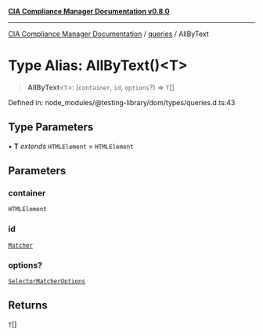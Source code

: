 [**CIA Compliance Manager Documentation v0.8.0**](../../../README.md)

***

[CIA Compliance Manager Documentation](../../../globals.md) / [queries](../README.md) / AllByText

# Type Alias: AllByText()\<T\>

> **AllByText**\<`T`\>: (`container`, `id`, `options`?) => `T`[]

Defined in: node\_modules/@testing-library/dom/types/queries.d.ts:43

## Type Parameters

• **T** *extends* `HTMLElement` = `HTMLElement`

## Parameters

### container

`HTMLElement`

### id

[`Matcher`](../../../type-aliases/Matcher.md)

### options?

[`SelectorMatcherOptions`](../../queryHelpers/interfaces/SelectorMatcherOptions.md)

## Returns

`T`[]
